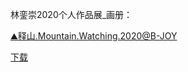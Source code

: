 林銮崇2020个人作品展_画册：

[⛰释山.Mountain.Watching.2020@B-JOY](https://www.lindaxia.cf/web/viewer.html)

[下载](https://www.lindaxia.cf/web/mountain.pdf)
